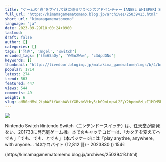```yaml
---
title: "ゲームの'遺'をプイして謎に迫るサスペンスアドベンチャー【ANGEL WHISPER】Switch向けに発売開始。1999発売のタイトルがリメイク まったりきにゲームまとめも"
full_url: "https://kimamagamematomemo.blog.jp/archives/25039413.html"
short_url: "kimamagamematomemo"
language: "ja"
date: 2023-09-29T18:00:24+0900
lastmod: 
draft: false
author: []
categories: []
tags: ['発売', 'angel', 'switch']
encoded_tags: ['55m65aOy', 'YW5nZWw=', 'c3dpdGNo']
keywords: []
thumbnail: "https://livedoor.blogimg.jp/matakima_gamematome/imgs/b/4/b452432f-s.jpg"
popular: 1714
latest: 274
trend: 563
featured: 447
views: 544
comments: 49
weight: 6
slug: aHR0cHMvL2tpbWFtYWdhbWVtYXRvbWVtby5ibG9nLmpwL2FyY2hpdmVzLzI1MDM5NDEzLmh0bWw=
---
```


![](https://livedoor.blogimg.jp/matakima_gamematome/imgs/b/4/b452432f-s.jpg)

Nintendo Switch Nintendo Switch（ニンテンドースイッチ）は、任天堂が開発をい、201733に発売庭ゲーム機。本でのキャッチコピーは、「カタチを変えてへでも」「でも、でも、とでも」（本パッケージには「play anytime, anywhere, with anyone… 140キロバイト (12,812 語) - 2023830 () 1546

(https//kimamagamematomemo.blog.jp/archives/25039413.html)
